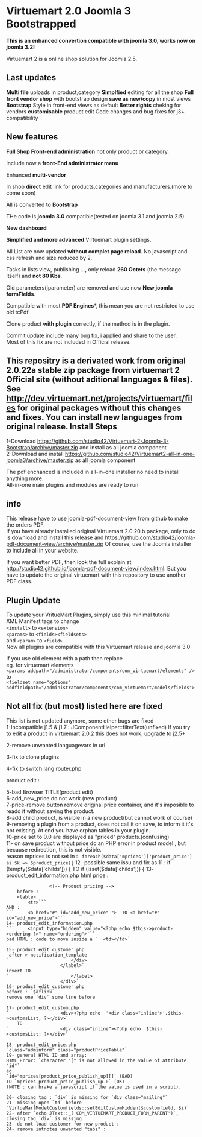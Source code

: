 Virtuemart 2.0 Joomla 3 Bootstrapped
=============

**This is an enhanced convertion compatible with joomla 3.0, works now on joomla 3.2!**

Virtuemart 2 is a online shop solution for Joomla 2.5.

Last updates
------------
**Multi file** uploads in product,category
**Simplfied** editing for all the shop
**Full front vendor shop** with bootstrap design
**save as new/copy** in most views
**Bootstrap** Style in front-end views as default
**Better rights** cheking for vendors
**customisable** product edit
Code changes and bug fixes for j3+ compatibility

New features
------------
**Full Shop Front-end administration** not only product or category.

Include now a **front-End administrator menu**

Enhanced **multi-vendor**

In shop **direct** edit link for products,categories and manufacturers.(more to come soon)

All is converted to **Bootstrap**

THe code is **joomla 3.0** compatible(tested on joomla 3.1 and joomla 2.5)

**New dashboard**

**Simplified and more advanced** Virtuemart plugin settings.

All List are now updated **without complet page reload**. No javascript and css refresh and size reduced by 2.

Tasks in lists view, publishing ..., only reload **260 Octets** (the message itself) and **not 80 Kbs**.

Old parameters(jparameter) are removed and use now **New joomla formFields**.

Compatible with most **PDF Engines***, this mean you are not restricted to use old tcPdf

Clone product **with plugin** correctly, if the method is in the plugin.

Commit update include many bug fix, i applied and share to the user.    
Most of this fix are not included in Official release.

This repositry is a derivated work from original 2.0.22a stable zip package from virtuemart 2 Official site (without aditional languages & files).
See http://dev.virtuemart.net/projects/virtuemart/files for original packages without this changes and fixes.
You can install new languages from original release.
Install Steps
-------------
1-Download https://github.com/studio42/Virtuemart-2-Joomla-3-Bootstrap/archive/master.zip and install as all joomla component  
2-Download and install https://github.com/studio42/Virtuemart2-all-in-one-joomla3/archive/master.zip as all joomla component

The pdf enchanced is included in all-in-one installer no need to install anything more.  
All-in-one main plugins and modules are ready to run

info
------------
This release have to use joomla-pdf-document-view from github to make the orders PDF.  
If you have already installed original Virtuemart 2.0.20.b package, only to do is download and install this release and https://github.com/studio42/joomla-pdf-document-view/archive/master.zip
Of course, use the Joomla installer to include all in your website.

If you want better PDF, then look the full explain at http://studio42.github.io/joomla-pdf-document-view/index.html. But you have to update the original virtuemart with this repository to use another PDF class.

Plugin Update
------------
To update your VritueMart Plugins, simply use this minimal tutorial  
XML Manifest tags to change  
`<install>` to `<extension>`  
`<params>` to `<fields><fieldsets>`  
and `<param>` to `<field>`  
Now all plugins are compatible with this Virtuemart release and joomla 3.0

If you use old element with a path then replace  
eg. for virtuemart elements  
 ```<params addpath="/administrator/components/com_virtuemart/elements" /> ```  
to  
 ```<fieldset name="options" addfieldpath="/administrator/components/com_virtuemart/models/fields"> ```


Not all fix (but most) listed here are fixed
-------------

This list is not updated anymore, some other bugs are fixed  
1-Incompatible j1.5 & j1.7 :
JComponentHelper::filterText(unfixed)
If you try to edit a product in virtuemart 2.0.2 this does not work, upgrade to j2.5+

2-remove unwanted languagevars in url

3-fix to clone plugins

4-fix to switch lang
router.php

product edit :

5-bad Browser TITLE(product edit)  
6-add_new_price do not work (new product)  
7-price-remove button remove original price container, and it's imposible to readd it without saving the product.  
8-add child product, is visible in a new product(but cannot work of course)  
9-removing a plugin from a product, does not call it on save,  to inform it it's not existing. At end you have orphan tables in your plugin.  
10-price set to 0.0 are displayed as "priced" products.(confusing)  
11- on save product without price do an PHP error in product model , but because redirection, this is not visible.  
reason mprices is not set in :
` foreach($data['mprices']['product_price'] as $k => $product_price){`
12- possible same issu and fix as 11 : if (!empty($data['childs'])) {  TO  if (isset($data['childs'])) {
13- product_edit_information.php html price :
```    		<td valign="top">
    			<!-- Product pricing -->
	before :
    <table>
    	<tr>```
AND :
```    	<a href="#" id="add_new_price" ">  TO <a href="#" id="add_new_price">```
14- product_edit_information.php
```    	<input type="hidden" value="<?php echo $this->product->ordering ?>" name="ordering">```
bad HTML : code to move inside a `  <td></td>`

15- product_edit_customer.php 
 after > notification_template
`    					</div>
    				</label>`
invert TO
`    					</label>
    				</div>`   
16- product_edit_customer.php  
before : `$aflink`  
remove one `div` some line before  

17- product_edit_custom.php 
`    				<div><?php echo  '<div class="inline">'.$this->customsList; ?></div>`
	TO
`    				<div class="inline"><?php echo  $this->customsList; ?></div>`
				
18- product_edit_price.php  
`class="adminform" class="productPriceTable"`  
19- general HTML ID and array:  
HTML Error: `character "[" is not allowed in the value of attribute "id"`  
eg.  
`id="mprices[product_price_publish_up][]` (BAD)  
TO `mprices-product_price_publish_up-0` (OK)  
(NOTE : can brake a javascript if the value is used in a script).  

20- closing tag : `div` is missing for `div class="mailing"`  
21- missing open `td` before `VirtueMartModelCustomfields::setEditCustomHidden($customfield, $i)`  
22- after `echo JText::_('COM_VIRTUEMART_PRODUCT_FORM_PARENT')`, closing tag `div` is missing  
23- do not load customer for new product :  
24- remove intnotes unwanted "tabs" :  

